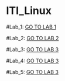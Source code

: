 # ITI_Linux

#Lab_1: [GO TO LAB 1](./lab1/lab_1.md)

#Lab_2: [GO TO LAB 2](./lab2/lab_2.md)

#Lab_3: [GO TO LAB 3](./lab3/lab_3.md)

#Lab_4: [GO TO LAB 3](./lab3/lab_4.md)

#Lab_5: [GO TO LAB 3](./lab3/lab_5.md)

